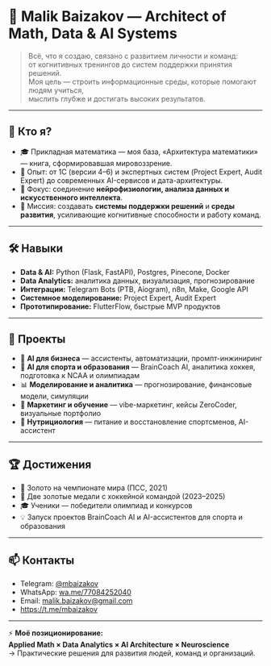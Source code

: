 # 🧠 Malik Baizakov — Architect of Math, Data & AI Systems

> Всё, что я создаю, связано с развитием личности и команд:  
> от когнитивных тренингов до систем поддержки принятия решений.  
> Моя цель — строить информационные среды, которые помогают людям учиться,  
> мыслить глубже и достигать высоких результатов.

---

## 🚀 Кто я?
- 🎓 Прикладная математика — моя база, «Архитектура математики» — книга, сформировавшая мировоззрение.  
- 🧩 Опыт: от 1С (версии 4–6) и экспертных систем (Project Expert, Audit Expert) до современных AI-сервисов и дата-архитектуры.  
- 🤖 Фокус: соединение **нейрофизиологии, анализа данных и искусственного интеллекта**.  
- 🎯 Миссия: создавать **системы поддержки решений** и **среды развития**, усиливающие когнитивные способности и работу команд.  

---

## 🛠 Навыки
- **Data & AI:** Python (Flask, FastAPI), Postgres, Pinecone, Docker  
- **Data Analytics:** аналитика данных, визуализация, прогнозирование  
- **Интеграции:** Telegram Bots (PTB, Aiogram), n8n, Make, Google API  
- **Системное моделирование:** Project Expert, Audit Expert  
- **Прототипирование:** FlutterFlow, быстрые MVP продуктов  

---

## 📂 Проекты
- 🤖 **AI для бизнеса** — ассистенты, автоматизации, промпт-инжиниринг  
- 🏒 **AI для спорта и образования** — BrainCoach AI, аналитика хоккея, подготовка к NCAA и олимпиадам  
- 📊 **Моделирование и аналитика** — прогнозирование, финансовые модели, симуляции  
- 🎯 **Маркетинг и обучение** — vibe-маркетинг, кейсы ZeroCoder, визуальные портфолио  
- 🥗 **Нутрициология** — питание и восстановление спортсменов, AI-ассистент  

---

## 🏆 Достижения
- 🥇 Золото на чемпионате мира (ПСС, 2021)  
- 🏒 Две золотые медали с хоккейной командой (2023–2025)  
- 🎓 Ученики — победители олимпиад и конкурсов  
- 💡 Запуск проектов BrainCoach AI и AI-ассистентов для спорта и образования  

---

## 📫 Контакты
- Telegram: [@mbaizakov](https://t.me/mbaizakov)  
- WhatsApp: [wa.me/77084252040](https://wa.me/77084252040)  
- Email: malik.baizakov@gmail.com
- https://t.me/mbaizakov
---

⚡ **Моё позиционирование:**  
**Applied Math × Data Analytics × AI Architecture × Neuroscience**  
→ Практические решения для развития людей, команд и организаций.
